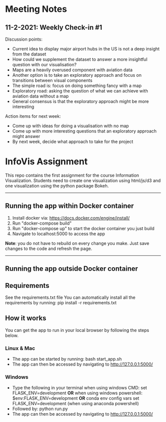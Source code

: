 # Meeting Notes #
## 11-2-2021: Weekly Check-in #1 ##

Discussion points:
- Current idea to display major airport hubs in the US is not a deep insight from the dataset
- How could we supplement the dataset to answer a more insightful question with our visualisation?
- Maps are a heavily overused component with aviation data
- Another option is to take an exploratory approach and focus on transitions between visual components
- The simple road is: focus on doing something fancy with a map
- Exploratory road: asking the question of what we can achieve with aviation data without a map
- General consensus is that the exploratory approach might be more interesting

Action items for next week:
- Come up with ideas for doing a visualisation with no map
- Come up with more interesting questions that an exploratory approach might answer
- By next week, decide what approach to take for the project


# InfoVis Assignment #

This repo contains the first assignment for the course Information Visualization. Students need to create one visualization using html/js/d3 and one visualization using the python package Bokeh.


---

## Running the app within Docker container ##

1) Install docker via: https://docs.docker.com/engine/install/
2) Run "docker-compose build"
3) Run "docker-compose up" to start the docker container you just build
4) Navigate to localhost:5000 to access the app

**Note**: you do not have to rebuild on every change you make. Just save changes to the
code and refresh the page. 

---

## Running the app outside Docker container ##


## Requirements ##

See the requirements.txt file
You can automatically install all the requirements by running: pip install -r requirements.txt

## How it works ##

You can get the app to run in your local browser by following the steps below.

### Linux & Mac ###

* The app can be started by running: bash start_app.sh
* The app can then be accessed by navigating to http://127.0.0.1:5000/

### Windows ###

* Type the following in your terminal when using windows CMD: set FLASK_ENV=development **OR** when using windows powershell: $env:FLASK_ENV=development **OR** conda env config vars set FLASK_ENV=development (when using anaconda powershell)
* Followed by: python run.py
* The app can then be accessed by navigating to http://127.0.0.1:5000/

